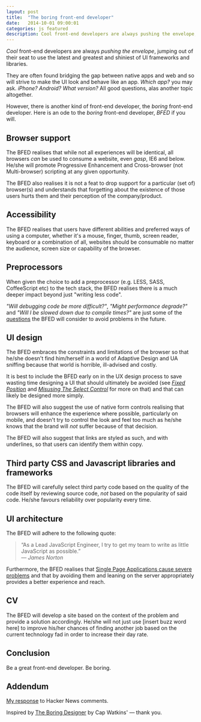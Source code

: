 ```yaml
---
layout: post
title:  "The boring front-end developer"
date:   2014-10-01 09:00:01
categories: js featured
description: Cool front-end developers are always pushing the envelope, jumping out of their seat to use the latest and greatest and shiniest of UI frameworks and libraries. However, there is another kind of front-end developer, the boring front-end developer. Here is an ode to the boring front-end developer, BFED if you will.
---
```


*Cool* front-end developers are always *pushing the envelope*, jumping out of their seat to use the latest and greatest and shiniest of UI frameworks and libraries.

They are often found bridging the gap between native apps and web and so will strive to make the UI look and behave like an app. *Which app?* you may ask. *iPhone? Android? What version?* All good questions, alas another topic altogether.

However, there is another kind of front-end developer, the *boring* front-end developer. Here is an ode to the *boring* front-end developer, *BFED* if you will.

## Browser support

The BFED realises that while not all experiences will be identical, all browsers *can* be used to consume a website, even *gasp*, IE6 and below. He/she will promote Progressive Enhancement and Cross-browser (not Multi-browser) scripting at any given opportunity.

The BFED also realises it is not a feat to drop support for a particular (set of) browser(s) and understands that forgetting about the existence of those users hurts them and their perception of the company/product.

## Accessibility

The BFED realises that users have different abilities and preferred ways of using a computer, whether it's a mouse, finger, thumb, screen reader, keyboard or a combination of all, websites should be consumable no matter the audience, screen size or capability of the browser.

## Preprocessors

When given the choice to add a preprocessor (e.g. LESS, SASS, CoffeeScript etc) to the tech stack, the BFED realises there is a much deeper impact beyond just "writing less code".

*"Will debugging code be more difficult?"*, *"Might performance degrade?"* and *"Will I be slowed down due to compile times?"* are just some of the [questions](/articles/the-disadvantages-of-css-preprocessors/) the BFED will consider to avoid problems in the future.

## UI design

The BFED embraces the constraints and limitations of the browser so that he/she doesn't find him/herself in a world of Adaptive Design and UA sniffing because that world is horrible, ill-advised and costly.

It is best to include the BFED early on in the UX design process to save wasting time designing a UI that should ultimately be avoided (see *[Fixed Position](http://bradfrostweb.com/blog/mobile/fixed-position/)* and *[Misusing The Select Control](/articles/misusing-the-select-control/)* for more on that) and that can likely be designed more simply.

The BFED will also suggest the use of native form controls realising that browsers will enhance the experience where possible, particularly on mobile, and doesn't try to control the look and feel too much as he/she knows that the brand will *not* suffer because of that decision.

The BFED will also suggest that links are styled as such, and with underlines, so that users can identify them within copy.

## Third party CSS and Javascript libraries and frameworks

The BFED will carefully select third party code based on the quality of the code itself by reviewing source code, *not* based on the popularity of said code. He/she favours reliability over popularity every time.

## UI architecture

The BFED will adhere to the following quote:

> &ldquo;As a Lead JavaScript Engineer, I try to get my team to write as little JavaScript as possible.&rdquo;
> <br>&mdash; <cite>James Norton</cite>

Furthermore, the BFED realises that [Single Page Applications cause severe problems](/articles/the-disadvantages-of-single-page-applications/) and that by avoiding them and leaning on the server appropriately provides a better experience and reach.

## CV

The BFED will develop a site based on the context of the problem and provide a solution accordingly. He/she will not just use [insert buzz word here] to improve his/her chances of finding another job based on the current technology fad in order to increase their day rate.

## Conclusion

Be a great front-end developer. Be boring.

## Addendum

[My response](https://medium.com/simple-human/addendum-to-the-boring-front-end-developer-468dfc75d896#.1umggvug5) to Hacker News comments.

Inspired by [The Boring Designer](http://blog.capwatkins.com/the-boring-designer) by Cap Watkins' &mdash; thank you.